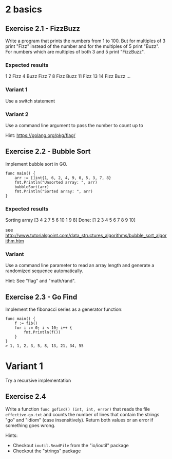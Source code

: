 # 2 basics

## Exercise 2.1 - FizzBuzz
Write a program that prints the numbers from 1 to 100. But for multiples of 3 print "Fizz" instead of the number and for the multiples of 5 print "Buzz". For numbers which are multiples of both 3 and 5 print "FizzBuzz".



### Expected results

1
2
Fizz
4
Buzz
Fizz
7
8
Fizz
Buzz
11
Fizz
13
14
Fizz Buzz
...


### Variant 1
Use a switch statement

### Variant 2
Use a command line argument to pass the number to count up to

Hint: https://golang.org/pkg/flag/


## Exercise 2.2 - Bubble Sort
Implement bubble sort in GO.


```
func main() {
	arr := []int{1, 6, 2, 4, 9, 0, 5, 3, 7, 8}
	fmt.Println("Unsorted array: ", arr)
	bubbleSort(arr)
	fmt.Println("Sorted array: ", arr)
}
```

### Expected results
Sorting array  [3 4 2 7 5 6 10 1 9 8]
Done:  [1 2 3 4 5 6 7 8 9 10]


see http://www.tutorialspoint.com/data_structures_algorithms/bubble_sort_algorithm.htm

### Variant
Use a command line parameter to read an array length and generate a randomized sequence automatically.

Hint: See "flag" and "math/rand".


## Exercise 2.3 - Go Find


Implement the fibonacci series as a generator function:

```
func main() {
	f := fib()
	for i := 0; i < 10; i++ {
		fmt.Println(f())
	}
}
> 1, 1, 2, 3, 5, 8, 13, 21, 34, 55
```

# Variant 1
Try a recursive implementation


## Exercise 2.4
Write a function `func gofind() (int, int, error)` that reads the file `effective-go.txt` and counts the number of lines that contain the strings "go" and "idiom" (case insensitively). Return both values or an error if something goes wrong.


Hints:
* Checkout `ioutil.ReadFile` from the "io/ioutil" package
* Checkout the "strings" package

